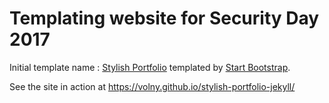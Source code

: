 # Templating website for Security Day 2017


Initial template name : [Stylish Portfolio](http://startbootstrap.com/template-overviews/stylish-portfolio/) templated by [Start Bootstrap](http://startbootstrap.com/).

See the site in action at https://volny.github.io/stylish-portfolio-jekyll/

